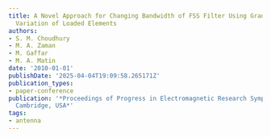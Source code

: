 ```yaml
---
title: A Novel Approach for Changing Bandwidth of FSS Filter Using Gradual Circumferential
  Variation of Loaded Elements
authors:
- S. M. Choudhury
- M. A. Zaman
- M. Gaffar
- M. A. Matin
date: '2010-01-01'
publishDate: '2025-04-04T19:09:58.265171Z'
publication_types:
- paper-conference
publication: '*Proceedings of Progress in Electromagnetic Research Symposium PIERS,
  Cambridge, USA*'
tags:
- antenna
---
```

